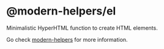 # @modern-helpers/el

Minimalistic HyperHTML function to create HTML elements.

Go check [modern-helpers](https://github.com/fullwebdev/fullwebdev/tree/master/packages/helpers) for more information.
